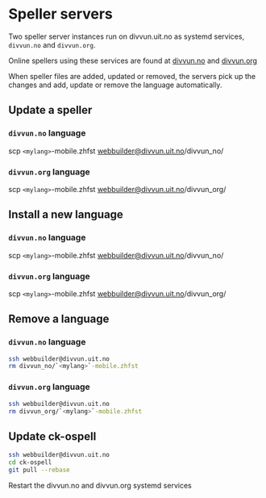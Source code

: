 # Speller servers

Two speller server instances run on divvun.uit.no as systemd services, `divvun.no`
and `divvun.org`.

Online spellers using these services are found at
[divvun.no](https://divvun.no/korrektur/speller-demo.html) and
[divvun.org](https://divvun.org/proofing/online-speller.html)

When speller files are added, updated or removed, the servers pick up the changes and add, update or remove the language automatically.

## Update a speller

### `divvun.no` language

scp `<mylang>`-mobile.zhfst webbuilder@divvun.uit.no/divvun_no/

### `divvun.org` language

scp `<mylang>`-mobile.zhfst webbuilder@divvun.uit.no/divvun_org/

## Install a new language

### `divvun.no` language

scp `<mylang>`-mobile.zhfst webbuilder@divvun.uit.no/divvun_no/

### `divvun.org` language

scp `<mylang>`-mobile.zhfst webbuilder@divvun.uit.no/divvun_org/

## Remove a language

### `divvun.no` language
```bash
ssh webbuilder@divvun.uit.no
rm divvun_no/`<mylang>`-mobile.zhfst
```

### `divvun.org` language
```bash
ssh webbuilder@divvun.uit.no
rm divvun_org/`<mylang>`-mobile.zhfst
```

## Update ck-ospell

```bash
ssh webbuilder@divvun.uit.no
cd ck-ospell
git pull --rebase
```

Restart the divvun.no and divvun.org systemd services

